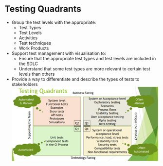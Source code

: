 # Testing Quadrants
* Group the test levels with the appropriate:
  * Test Types
  * Test Levels
  * Activities
  * Test techniques
  * Work Products
* Support test management with visualisation to:
  * Ensure that the appropriate test types and test levels are included in the SDLC
  * Understand that some test types are more relevant to certain test levels than others
* Provide a way to differentiate and describe the types of tests to stakeholders
![image12.png](assets/image12.png)